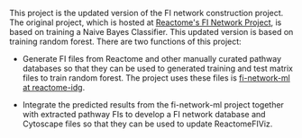 This project is the updated version of the FI network construction project. The original project, which is hosted at [Reactome's FI Network Project](https://github.com/reactome/fi_network_build), is based on training a Naive Bayes Classifier. This updated version is based on training random forest. There are two functions of this project:

* Generate FI files from Reactome and other manually curated pathway databases so that they can be used to generated training and test matrix files to train random forest. The project uses these files is [fi-network-ml at reactome-idg](https://github.com/reactome-idg/fi-network-ml). 


* Integrate the predicted results from the fi-network-ml project together with extracted pathway FIs to develop a FI network database and Cytoscape files so that they can be used to update ReactomeFIViz.

